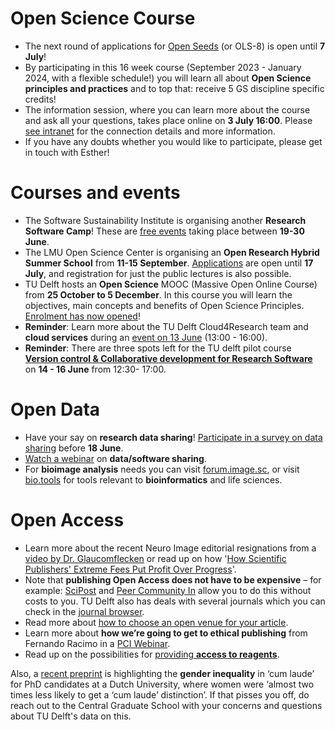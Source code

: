 
# Open Science Course
-	The next round of applications for [Open Seeds](https://openlifesci.org/) (or OLS-8) is open until **7 July**! 
-	By participating in this 16 week course (September 2023 - January 2024, with a flexible schedule!) you will learn all about **Open Science principles and practices** and to top that: receive 5 GS discipline specific credits! 
-	The information session, where you can learn more about the course and ask all your questions, takes place online on **3 July 16:00**. 
Please [see intranet]( https://intranet.tudelft.nl/-/open-life-science-programme) for the connection details and more information.
-	If you have any doubts whether you would like to participate, please get in touch with Esther!

# Courses and events
-	The Software Sustainability Institute is organising another **Research Software Camp**! 
These are [free events](https://www.eventbrite.com/cc/research-software-camp-fair-software-2157149) taking place between **19-30 June**. 
-	The LMU Open Science Center is organising an **Open Research Hybrid Summer School** from **11-15 September**. 
[Applications](https://malikaihle.github.io/OSC-Open-Research-Summer-School-2023/Join.html) are open until **17 July**, and registration for just the public lectures is also possible. 
-	TU Delft hosts an **Open Science** MOOC (Massive Open Online Course) from **25 October to 5 December**. 
In this course you will learn the objectives, main concepts and benefits of Open Science Principles. 
[Enrolment has now opened](https://online-learning.tudelft.nl/courses/open-science-sharing-your-research-with-the-world/)! 
-	**Reminder**: Learn more about the TU Delft Cloud4Research team and **cloud services** during an [event on 13 June]( https://www.eventbrite.nl/e/iot-services-through-cloud4research-tickets-624213448227) (13:00 - 16:00).
-	**Reminder**: There are three spots left for the TU delft pilot course [**Version control & Collaborative development for Research Software**](https://www.eventbrite.com/e/version-control-collaborative-development-for-research-software-tickets-640646901127) on **14 - 16 June** from 12:30- 17:00. 

# Open Data
-	Have your say on **research data sharing**! [Participate in a survey on data sharing](https://online1.snapsurveys.com/interview/149fef34-5178-4beb-82cd-af0293f772ed) before **18 June**.
-	[Watch a webinar](https://www.youtube.com/watch?v=bo4_mShJfyM) on **data/software sharing**.
-	For **bioimage analysis** needs you can visit [forum.image.sc]( https://forum.image.sc/), or visit [bio.tools]( https://bio.tools/) for tools relevant to **bioinformatics** and life sciences. 

# Open Access
-	Learn more about the recent Neuro Image editorial resignations from a [video by Dr. Glaucomflecken]( https://www.youtube.com/watch?v=hoUGiS1LeKU) or read up on how '[How Scientific Publishers' Extreme Fees Put Profit Over Progress]( https://www.thenation.com/article/society/neuroimage-elsevier-editorial-board-journal-profit/)'. 
-	Note that **publishing Open Access does not have to be expensive** – for example: [SciPost](https://scipost.org/) and [Peer Community In](https://www.youtube.com/watch?v=8MKpImtupHI) allow you to do this without costs to you. TU Delft also has deals with several journals which you can check in the [journal browser](https://www.tudelft.nl/en/library/library-for-researchers/library-for-researchers/publishing-outreach/journal-browser). 
-	Read more about [how to choose an open venue for your article]( https://www.linkedin.com/pulse/three-tips-choose-publishing-venue-using-directory-open-chiarelli/).
-	Learn more about **how we’re going to get to ethical publishing** from Fernando Racimo in a [PCI Webinar](https://www.youtube.com/watch?v=TzLgGSNq0Wk). 
-	Read up on the possibilities for [providing **access to reagents**](https://www.the-scientist.com/careers/what-if-scientists-shared-their-reagents-for-free-70170). 

Also, a [recent preprint]( https://doi.org/10.31235/osf.io/s5b6j) is highlighting the **gender inequality** in ‘cum laude’ for PhD candidates at a Dutch University, where women were ‘almost two times less likely to get a ‘cum laude’ distinction’. 
If that pisses you off, do reach out to the Central Graduate School with your concerns and questions about TU Delft's data on this. 
